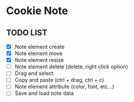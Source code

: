 # Cookie Note

## TODO LIST

- [x] Note element create
- [x] Note element move
- [x] Note element resize
- [ ] Note element delete (delete, right click option)
- [ ] Drag and select
- [ ] Copy and paste (ctrl + drag, ctrl + c)
- [ ] Note element attribute (color, font, etc...)
- [ ] Save and load note data
